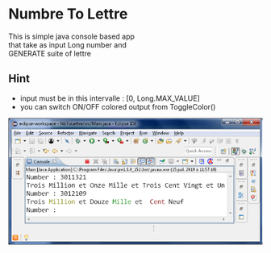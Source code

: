 # Numbre To Lettre
This is simple java console based app <br />
that take as input Long number and <br />
GENERATE suite of lettre 


Hint
----
* input must be in this intervalle : [0, Long.MAX_VALUE]
* you can switch ON/OFF colored output from ToggleColor()

![alt text](img.png)

